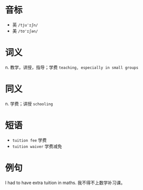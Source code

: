 # 音标

- 英 `/tju'ɪʃn/`
- 美 `/tʊ'ɪʃən/`

# 词义

n. 教学，讲授，指导；学费
`teaching, especially in small groups`

# 同义

n. 学费；讲授
`schooling`

# 短语

- `tuition fee` 学费
- `tuition waiver` 学费减免

# 例句

I had to have extra tuition in maths.
我不得不上数学补习课。


